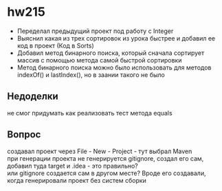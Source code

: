 # hw215

* Переделал предыдущий проект под работу с Integer
* Выяснил какая из трех сортировок из урока быстрее и добавил ее код в проект (Код в Sorts)
* Добавил метод бинарного поиска, который сначала сортирует массив с помощью метода самой быстрой сортировки
* Метод бинарного поиска можно было использовать для методов indexOf() и lastIndex(), но в заании такого не было

## Недоделки
не смог придумать как реализовать тест метода equals

## Вопрос
создавал проект через File - New - Project - тут выбрал Maven  
при генерации проекта не генерируется gitignore, создал его сам, добавил туда target и .idea - это правильно?  
или gitignore создается сам в другом месте? Вроде его создавали, когда генерировали проект без систем сборки
